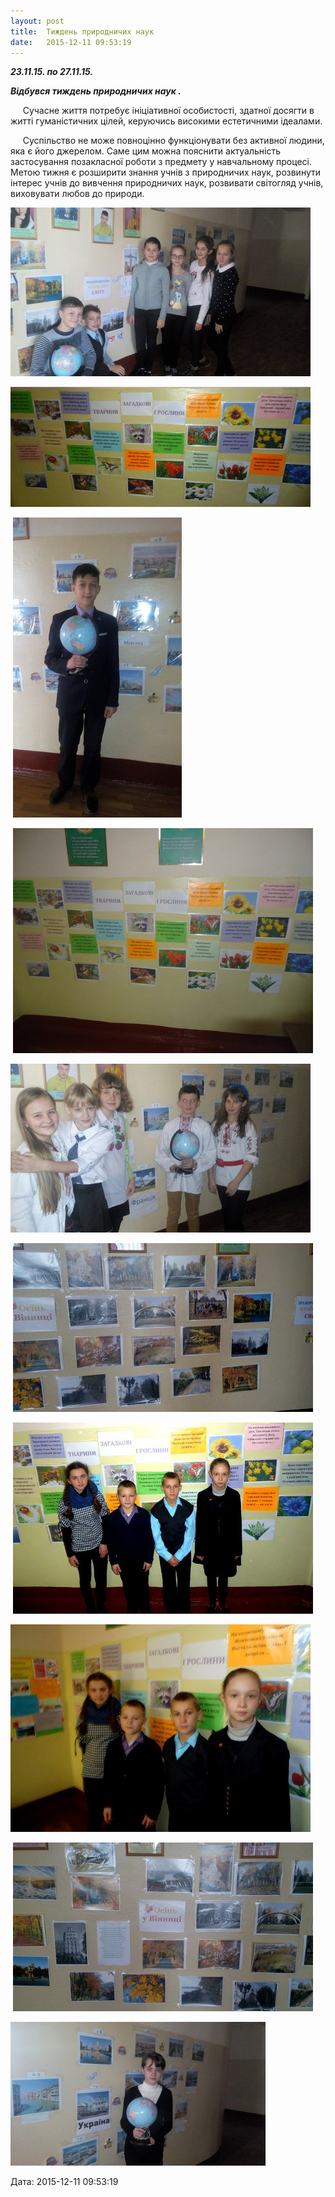 ```yaml
---
layout: post
title:  Тиждень природничих наук
date:   2015-12-11 09:53:19
---
```

**_23.11.15. по 27.11.15._**

_**Відбувся тиждень природничих наук .**_

     Сучасне життя потребує ініціативної особистості, здатної досягти в житті гуманістичних цілей, керуючись високими естетичними ідеалами.

     Суспільство не може повноцінно функціонувати без активної людини, яка є його джерелом. Саме цим можна пояснити актуальність застосування позакласної роботи з предмету у навчальному процесі. Метою тижня є розширити знання учнів з природничих наук, розвинути інтерес учнів до вивчення природничих наук, розвивати світогляд учнів, виховувати любов до природи.

![](/assets/tiger-1449819946.jpg)

![](/assets/tiger-1449820067.jpg)

 ![](/assets/tiger-1449820117.jpg)

 ![](/assets/tiger-1449820151.jpg)

![](/assets/tiger-1449820190.jpg)

 ![](/assets/tiger-1449820226.jpg)

 ![](/assets/tiger-1449820270.jpg)

![](/assets/tiger-1449820302.jpg)

 ![](/assets/tiger-1449820337.jpg)

![](/assets/tiger-1449820365.jpg)

  
Дата: 2015-12-11 09:53:19